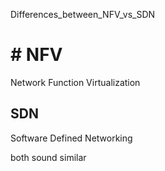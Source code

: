 Differences_between_NFV_vs_SDN
# # NFV 
Network Function Virtualization

## SDN
Software Defined Networking

both sound similar
